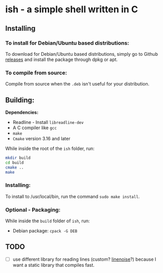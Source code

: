 # ish - a simple shell written in C

## Installing

### To install for Debian/Ubuntu based distributions:

To download for Debian/Ubuntu based distributions, simply go to Github [releases](https://github.com/Itai-Nelken/ish/releases/latest) and install the package through dpkg or apt.

### To compile from source:

Compile from source when the `.deb` isn't useful for your distribution.

## Building:

**Dependencies:**

- Readline - Install `libreadline-dev`
- A C compiler like `gcc`
- `make`
- `Cmake` version 3.16 and later

While inside the root of the `ish` folder, run:

```sh
mkdir build
cd build
cmake ..
make
```

### Installing:

To install to /usr/local/bin, run the command `sudo make install`.

### Optional - Packaging:

While inside the `build` folder of `ish`, run: 

- Debian package: `cpack -G DEB`

## TODO
- [ ] use different library for reading lines (custom? [linenoise](https://github.com/antirez/linenoise)?) because I want a static library that compiles fast.
